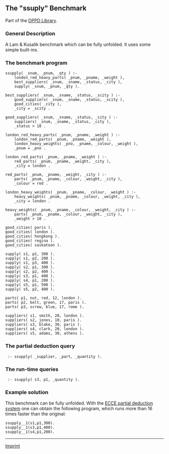 The "ssuply" Benchmark
----------------------

Part of the [DPPD Library](../dppd.html).

### General Description

A Lam & Kusalik benchmark which can be fully unfolded. It uses some
simple built-ins.

### The benchmark program

    ssupply( _snum, _pnum, _qty ) :-
        london_red_heavy_parts( _pnum, _pname, _weight ),
        best_suppliers( _snum, _sname, _status, _city ),
        supply( _snum, _pnum, _qty ).

    best_suppliers( _snum, _sname, _status, _scity ) :-
        good_suppliers( _snum, _sname, _status, _scity ),
        good_cities( _city ),
        _city = _scity .

    good_suppliers( _snum, _sname, _status, _city ) :-
        suppliers( _snum, _sname, _status, _city ),
        _status > 10 .

    london_red_heavy_parts( _pnum, _pname, _weight ) :-
        london_red_parts( _pnum, _pname, _weight ),
        london_heavy_weights( _pno, _pname, _colour, _weight ),
        _pnum = _pno .

    london_red_parts( _pnum, _pname, _weight ) :-
        red_parts( _pnum, _pname, _weight, _city ),
        _city = london .

    red_parts( _pnum, _pname, _weight, _city ) :-
        parts( _pnum, _pname, _colour, _weight, _city ),
        _colour = red .

    london_heavy_weights( _pnum, _pname, _colour, _weight ) :-
        heavy_weights( _pnum, _pname, _colour, _weight, _city ),
        _city = london .

    heavy_weights( _pnum, _pname, _colour, _weight, _city ) :-
        parts( _pnum, _pname, _colour, _weight, _city ), 
        _weight > 10 .

    good_cities( paris ).
    good_cities( london ).
    good_cities( hongkong ).
    good_cities( regina ).
    good_cities( saskatoon ).

    supply( s1, p1, 300 ).
    supply( s1, p2, 200 ).
    supply( s1, p3, 400 ).
    supply( s2, p1, 300 ).
    supply( s2, p2, 400 ).
    supply( s3, p1, 400 ).
    supply( s4, p1, 200 ).
    supply( s5, p1, 500 ).
    supply( s5, p2, 400 ).

    parts( p1, nut, red, 12, london ).
    parts( p2, bolt, green, 17, paris ).
    parts( p3, screw, blue, 17, rome ).

    suppliers( s1, smith, 20, london ).
    suppliers( s2, jones, 10, paris ).
    suppliers( s3, blake, 30, paris ).
    suppliers( s4, clark, 20, london ).
    suppliers( s5, adams, 30, athens ).

### The partial deduction query

     :- ssupply( _supplier, _part, _quantity ).

### The run-time queries

     :- ssupply( s3, p1, _quantity ).

### Example solution

This benchmark can be fully unfolded. With the [ECCE partial deduction
system](/~mal/systems/ecce.html) one can obtain the following program,
which runs more than 16 times faster than the original:

    ssupply__1(s1,p1,300).
    ssupply__1(s3,p1,400).
    ssupply__1(s4,p1,200).

------------------------------------------------------------------------

[Imprint](http://www.stups.uni-duesseldorf.de/w/Imprint)

